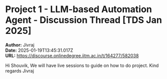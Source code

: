 # Project 1 - LLM-based Automation Agent - Discussion Thread [TDS Jan 2025]

**Author:** Jivraj  
**Date:** 2025-01-19T13:45:31.017Z  
**URL:** https://discourse.onlinedegree.iitm.ac.in/t/164277/582038

Hi Shouvik,
We will have live sessions to guide on how to do project.
Kind regards
Jivraj
